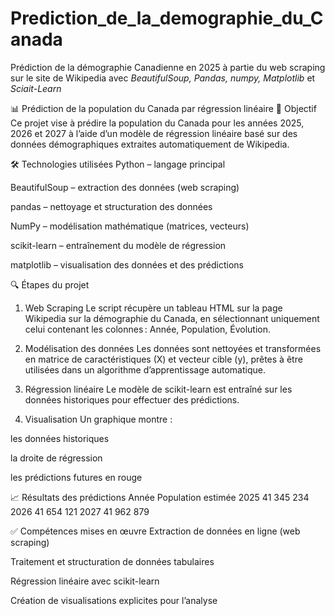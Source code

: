 # Prediction_de_la_demographie_du_Canada
Prédiction de la démographie Canadienne en 2025 à partie du web scraping sur le site de Wikipedia avec *BeautifulSoup, Pandas, numpy, Matplotlib* et *Sciait-Learn*

📊 Prédiction de la population du Canada par régression linéaire
🎯 Objectif
Ce projet vise à prédire la population du Canada pour les années 2025, 2026 et 2027 à l’aide d’un modèle de régression linéaire basé sur des données démographiques extraites automatiquement de Wikipedia.

🛠️ Technologies utilisées
Python – langage principal

BeautifulSoup – extraction des données (web scraping)

pandas – nettoyage et structuration des données

NumPy – modélisation mathématique (matrices, vecteurs)

scikit-learn – entraînement du modèle de régression

matplotlib – visualisation des données et des prédictions

🔍 Étapes du projet
1. Web Scraping
Le script récupère un tableau HTML sur la page Wikipedia sur la démographie du Canada, en sélectionnant uniquement celui contenant les colonnes : Année, Population, Évolution.

2. Modélisation des données
Les données sont nettoyées et transformées en matrice de caractéristiques (X) et vecteur cible (y), prêtes à être utilisées dans un algorithme d’apprentissage automatique.

3. Régression linéaire
Le modèle de scikit-learn est entraîné sur les données historiques pour effectuer des prédictions.

4. Visualisation
Un graphique montre :

les données historiques

la droite de régression

les prédictions futures en rouge

📈 Résultats des prédictions
Année	Population estimée
2025	41 345 234
2026	41 654 121
2027	41 962 879

✅ Compétences mises en œuvre
Extraction de données en ligne (web scraping)

Traitement et structuration de données tabulaires

Régression linéaire avec scikit-learn

Création de visualisations explicites pour l’analyse
